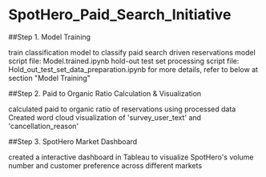 # SpotHero_Paid_Search_Initiative

##Step 1. Model Training

train classification model to classify paid search driven reservations
model script file: Model.trained.ipynb
hold-out test set processing script file: Hold_out_test_set_data_preparation.ipynb
for more details, refer to below at section "Model Training"

##Step 2. Paid to Organic Ratio Calculation & Visualization

calculated paid to organic ratio of reservations using processed data
Created word cloud visualization of 'survey_user_text' and 'cancellation_reason'

##Step 3. SpotHero Market Dashboard

created a interactive dashboard in Tableau to visualize SpotHero's volume number and customer preference across different markets
